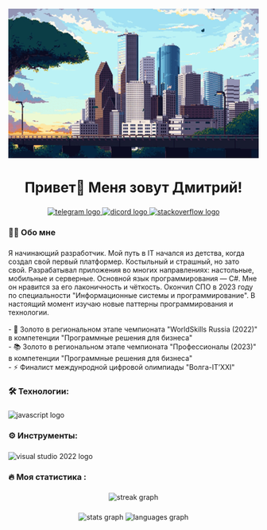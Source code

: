 <br clear="both">

<div align="center">
  <img height="300" width="600" src="https://raw.githubusercontent.com/DmitryYalchik/DmitryYalchik/main/Assets/bg.gif"  />
</div>

###

<h1 align="center">Привет👋 Меня зовут Дмитрий!</h1>

###

<div align="center">
  <a href="https://t.me/dmitry_yalchik" target="_blank">
    <img src="https://img.shields.io/badge/Telegram-white?style=for-the-badge&logo=telegram&logoColor=black&color=white&link=https%3A%2F%2Ft.me%2Fdmitry_yalchik" height="35" alt="telegram logo"  />
  </a>
  <a href="https://discordapp.com/users/361151843868475402" target="_blank">
    <img src="https://img.shields.io/badge/Discord-white?style=for-the-badge&logo=discord&logoColor=black&color=white&link=https%3A%2F%2Fdiscordapp.com%2Fusers%2F361151843868475402" height="35" alt="dicord logo"  />
  </a>
  <a href="https://ru.stackoverflow.com/users/454920/dmitry-yalchik" target="_blank">
    <img src="https://img.shields.io/badge/StackOverflow-white?style=for-the-badge&logo=stackoverflow&logoColor=black&color=white&link=https%3A%2F%2Fdiscordapp.com%2Fusers%2F361151843868475402" height="35" alt="stackoverflow logo"  />
  </a>
</div>

###

<h3 align="left">👩‍💻  Обо мне</h3>

###

<p align="left">Я начинающий разработчик. Мой путь в IT начался из детства, когда создал свой первый платформер. Костыльный и страшный, но зато свой. Разрабатывал приложения во многих направлениях: настольные, мобильные и серверные. Основной язык программирования — C#. Мне он нравится за его лаконичность и чёткость. Окончил СПО в 2023 году по специальности "Информационные системы и программирование". В настоящий момент изучаю новые паттерны программирования и технологии.<br><br>- 🔭 Золото в региональном этапе чемпионата "WorldSkills Russia (2022)" в компетенции "Программные решения для бизнеса"<br>- 📚 Золото в региональном этапе чемпионата "Профессионалы (2023)" в компетенции "Программные решения для бизнеса"<br>- ⚡ Финалист междунродной цифровой олимпиады "Волга-IT’XXI"</p>

###

<h3 align="left">🛠 Технологии:</h3>

###

<div align="left">
  <img src="https://skillicons.dev/icons?i=git,cs,dotnet,py,fastapi,flask,bootstrap,mysql,postgres,docker" height="40" alt="javascript logo"  /
</div>

###

<h3 align="left">⚙️ Инструменты:</h3>

###

<div align="left">
  <img src="https://skillicons.dev/icons?i=postman,visualstudio,vscode,rider,pycharm,arduino,ubuntu,svg,blender,pr,ps,ai" height="40" alt="visual studio 2022 logo"  />
</div>

###

<h3 align="left">🔥   Моя статистика :</h3>

###

<div align="center">
  <img src="https://streak-stats.demolab.com?user=DmitryYalchik&theme=dark&locale=ru&date_format=j%20M%5B%20Y%5D&mode=weekly" height="220" alt="streak graph"  />
</div>

###

<div align="center">
  <img src="https://github-readme-stats.vercel.app/api?username=DmitryYalchik&hide_title=false&hide_rank=false&show_icons=true&include_all_commits=true&count_private=true&disable_animations=false&theme=dracula&locale=en&hide_border=false&order=1" height="150" alt="stats graph"  />
  <img src="https://github-readme-stats.vercel.app/api/top-langs?username=DmitryYalchik&locale=en&hide_title=false&layout=compact&card_width=320&langs_count=5&theme=dracula&hide_border=false&order=2" height="150" alt="languages graph"  />
</div>

###
